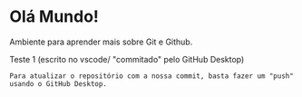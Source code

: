 # Olá Mundo!
 Ambiente para aprender mais sobre Git e Github.

 Teste 1 (escrito no vscode/ "commitado" pelo GitHub Desktop)
 
    Para atualizar o repositório com a nossa commit, basta fazer um "push" usando o GitHub Desktop.
